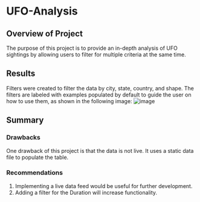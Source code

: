 # UFO-Analysis

## Overview of Project
The purpose of this project is to provide an in-depth analysis of UFO sightings by allowing users to filter for multiple criteria at the same time. 

## Results
Filters were created to filter the data by city, state, country, and shape. The filters are labeled with examples populated by default to guide the user on how to use them, as shown in the following image:
![image](https://user-images.githubusercontent.com/5934390/119269148-3b6e4a80-bbc4-11eb-9c08-31cd62802f33.png)

## Summary
### Drawbacks
One drawback of this project is that the data is not live. It uses a static data file to populate the table.

### Recommendations
1. Implementing a live data feed would be useful for further development.
2. Adding a filter for the Duration will increase functionality.
